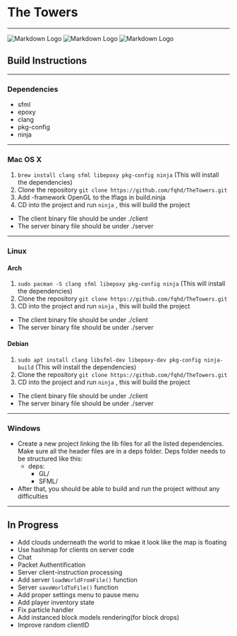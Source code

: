 # The Towers
---

![Markdown Logo](https://i.imgur.com/lDl7Pab.png)
![Markdown Logo](https://img.shields.io/badge/build-stable-brightgreen)
![Markdown Logo](https://img.shields.io/badge/version-1.1.0-blue)

## Build Instructions
---
### Dependencies
- sfml
- epoxy
- clang
- pkg-config
- ninja
---
### Mac OS X
1. `brew install clang sfml libepoxy pkg-config ninja` (This will install the dependencies)
1. Clone the repository `git clone https://github.com/fqhd/TheTowers.git`
1. Add -framework OpenGL to the lflags in build.ninja
1. CD into the project and run `ninja` , this will build the project
- The client binary file should be under ./client
- The server binary file should be under ./server
---
### Linux

#### Arch
1. `sudo pacman -S clang sfml libepoxy pkg-config ninja` (This will install the dependencies)
1. Clone the repository `git clone https://github.com/fqhd/TheTowers.git`
1. CD into the project and run `ninja` , this will build the project
- The client binary file should be under ./client
- The server binary file should be under ./server

#### Debian
1. `sudo apt install clang libsfml-dev libepoxy-dev pkg-config ninja-build` (This will install the dependencies)
1. Clone the repository `git clone https://github.com/fqhd/TheTowers.git`
1. CD into the project and run `ninja` , this will build the project
- The client binary file should be under ./client
- The server binary file should be under ./server

---
### Windows
- Create a new project linking the lib files for all the listed dependencies. Make sure all the header files are in a deps folder. Deps folder needs to be structured like this:
  - deps:
    - GL/
    - SFML/
- After that, you should be able to build and run the project without any difficulties
---
## In Progress
- Add clouds underneath the world to mkae it look like the map is floating
- Use hashmap for clients on server code
- Chat
- Packet Authentification
- Server client-instruction processing
- Add server `loadWorldFromFile()` function
- Server `saveWorldToFile()` function
- Add proper settings menu to pause menu
- Add player inventory state
- Fix particle handler
- Add instanced block models rendering(for block drops)
- Improve random clientID
